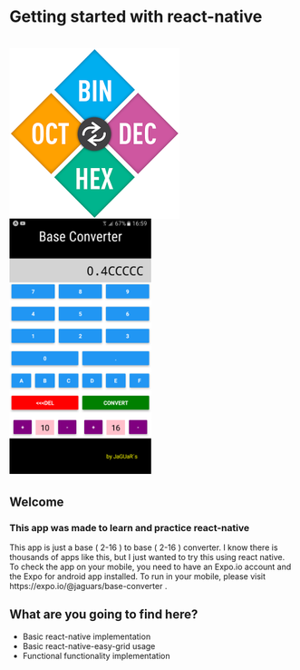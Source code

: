 <h1 margin="0 auto">Getting started with react-native</h1>
<h1><img src="https://github.com/AndresHF/First-react-native-app/blob/master/assets/icon.png?raw=true" style="float:left"/><img src="https://github.com/AndresHF/First-react-native-app/blob/master/assets/screenshot.png?raw=true" width="250px" height="450px"/></h1>
<h2>Welcome</h2>
<h3>This app was made to learn and practice react-native</h3>
This app is just a base ( 2-16 ) to base ( 2-16 ) converter. I know there is thousands of apps like this, but I just wanted to try this using react native.
To check the app on your mobile, you need to have an Expo.io account and the Expo for android app installed.
To run in your mobile, please visit https://expo.io/@jaguars/base-converter .

<h2>What are you going to find here?</h2>

<ul>
  <li>Basic react-native implementation</li>
  <li>Basic react-native-easy-grid usage</li>
  <li>Functional functionality implementation</li>
</ul>





